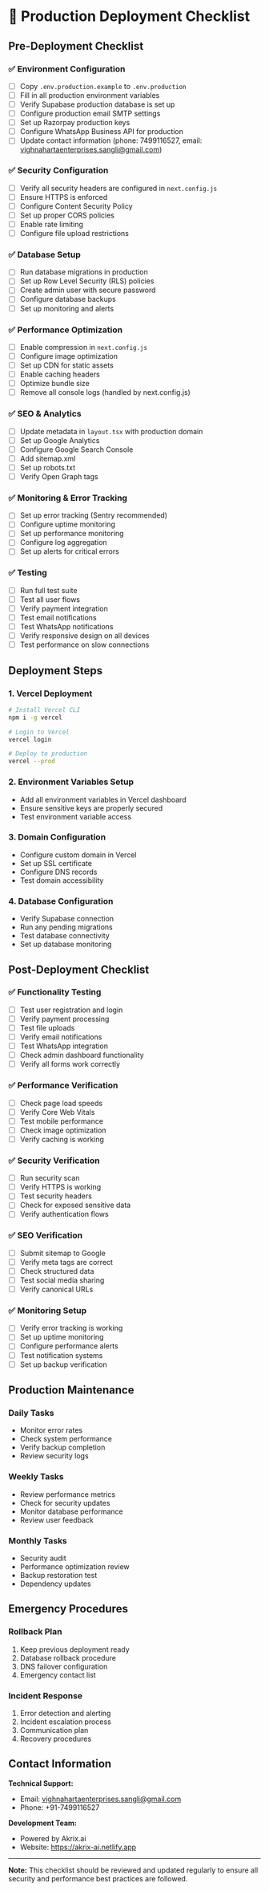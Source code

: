 # 🚀 Production Deployment Checklist

## Pre-Deployment Checklist

### ✅ Environment Configuration
- [ ] Copy `.env.production.example` to `.env.production`
- [ ] Fill in all production environment variables
- [ ] Verify Supabase production database is set up
- [ ] Configure production email SMTP settings
- [ ] Set up Razorpay production keys
- [ ] Configure WhatsApp Business API for production
- [ ] Update contact information (phone: 7499116527, email: vighnahartaenterprises.sangli@gmail.com)

### ✅ Security Configuration
- [ ] Verify all security headers are configured in `next.config.js`
- [ ] Ensure HTTPS is enforced
- [ ] Configure Content Security Policy
- [ ] Set up proper CORS policies
- [ ] Enable rate limiting
- [ ] Configure file upload restrictions

### ✅ Database Setup
- [ ] Run database migrations in production
- [ ] Set up Row Level Security (RLS) policies
- [ ] Create admin user with secure password
- [ ] Configure database backups
- [ ] Set up monitoring and alerts

### ✅ Performance Optimization
- [ ] Enable compression in `next.config.js`
- [ ] Configure image optimization
- [ ] Set up CDN for static assets
- [ ] Enable caching headers
- [ ] Optimize bundle size
- [ ] Remove all console logs (handled by next.config.js)

### ✅ SEO & Analytics
- [ ] Update metadata in `layout.tsx` with production domain
- [ ] Set up Google Analytics
- [ ] Configure Google Search Console
- [ ] Add sitemap.xml
- [ ] Set up robots.txt
- [ ] Verify Open Graph tags

### ✅ Monitoring & Error Tracking
- [ ] Set up error tracking (Sentry recommended)
- [ ] Configure uptime monitoring
- [ ] Set up performance monitoring
- [ ] Configure log aggregation
- [ ] Set up alerts for critical errors

### ✅ Testing
- [ ] Run full test suite
- [ ] Test all user flows
- [ ] Verify payment integration
- [ ] Test email notifications
- [ ] Test WhatsApp notifications
- [ ] Verify responsive design on all devices
- [ ] Test performance on slow connections

## Deployment Steps

### 1. Vercel Deployment
```bash
# Install Vercel CLI
npm i -g vercel

# Login to Vercel
vercel login

# Deploy to production
vercel --prod
```

### 2. Environment Variables Setup
- Add all environment variables in Vercel dashboard
- Ensure sensitive keys are properly secured
- Test environment variable access

### 3. Domain Configuration
- Configure custom domain in Vercel
- Set up SSL certificate
- Configure DNS records
- Test domain accessibility

### 4. Database Configuration
- Verify Supabase connection
- Run any pending migrations
- Test database connectivity
- Set up database monitoring

## Post-Deployment Checklist

### ✅ Functionality Testing
- [ ] Test user registration and login
- [ ] Verify payment processing
- [ ] Test file uploads
- [ ] Verify email notifications
- [ ] Test WhatsApp integration
- [ ] Check admin dashboard functionality
- [ ] Verify all forms work correctly

### ✅ Performance Verification
- [ ] Check page load speeds
- [ ] Verify Core Web Vitals
- [ ] Test mobile performance
- [ ] Check image optimization
- [ ] Verify caching is working

### ✅ Security Verification
- [ ] Run security scan
- [ ] Verify HTTPS is working
- [ ] Test security headers
- [ ] Check for exposed sensitive data
- [ ] Verify authentication flows

### ✅ SEO Verification
- [ ] Submit sitemap to Google
- [ ] Verify meta tags are correct
- [ ] Check structured data
- [ ] Test social media sharing
- [ ] Verify canonical URLs

### ✅ Monitoring Setup
- [ ] Verify error tracking is working
- [ ] Set up uptime monitoring
- [ ] Configure performance alerts
- [ ] Test notification systems
- [ ] Set up backup verification

## Production Maintenance

### Daily Tasks
- Monitor error rates
- Check system performance
- Verify backup completion
- Review security logs

### Weekly Tasks
- Review performance metrics
- Check for security updates
- Monitor database performance
- Review user feedback

### Monthly Tasks
- Security audit
- Performance optimization review
- Backup restoration test
- Dependency updates

## Emergency Procedures

### Rollback Plan
1. Keep previous deployment ready
2. Database rollback procedure
3. DNS failover configuration
4. Emergency contact list

### Incident Response
1. Error detection and alerting
2. Incident escalation process
3. Communication plan
4. Recovery procedures

## Contact Information

**Technical Support:**
- Email: vighnahartaenterprises.sangli@gmail.com
- Phone: +91-7499116527

**Development Team:**
- Powered by Akrix.ai
- Website: https://akrix-ai.netlify.app

---

**Note:** This checklist should be reviewed and updated regularly to ensure all security and performance best practices are followed.
